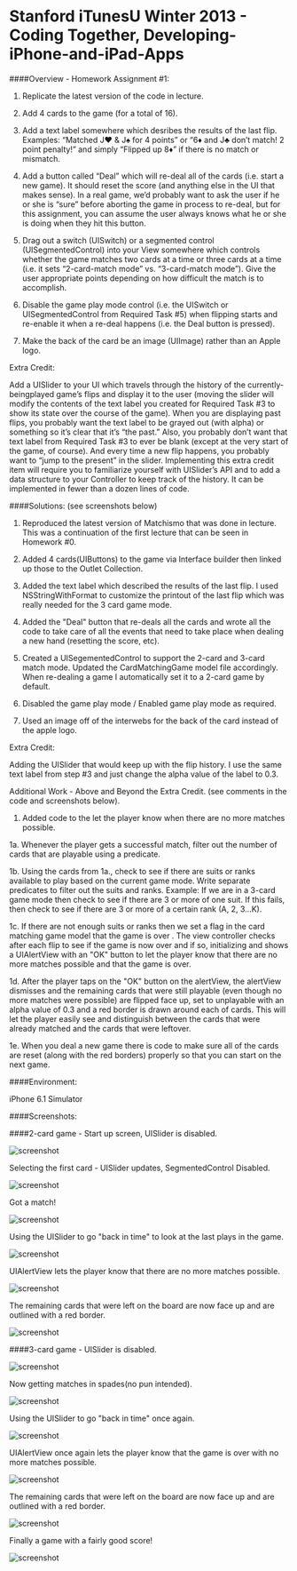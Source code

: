 Stanford iTunesU Winter 2013 - Coding Together, Developing-iPhone-and-iPad-Apps
===============================================================================

####Overview - Homework Assignment #1:

1. Replicate the latest version of the code in lecture.

2. Add 4 cards to the game (for a total of 16).

3. Add a text label somewhere which desribes the results of the last flip. 
    Examples:
    “Matched J♥ & J♠ for 4 points” or “6♦ and J♣ don’t match! 2 point penalty!” and
    simply “Flipped up 8♦” if there is no match or mismatch.
    
4. Add a button called “Deal” which will re-deal all of the cards (i.e. start a new game).
   It should reset the score (and anything else in the UI that makes sense). In a real
   game, we’d probably want to ask the user if he or she is “sure” before aborting the
   game in process to re-deal, but for this assignment, you can assume the user always
   knows what he or she is doing when they hit this button.
   
5. Drag out a switch (UISwitch) or a segmented control (UISegmentedControl) into your
   View somewhere which controls whether the game matches two cards at a time or
   three cards at a time (i.e. it sets “2-card-match mode” vs. “3-card-match mode”).
   Give the user appropriate points depending on how difficult the match is to
   accomplish.

6. Disable the game play mode control (i.e. the UISwitch or UISegmentedControl from
   Required Task #5) when flipping starts and re-enable it when a re-deal happens (i.e.
   the Deal button is pressed).
   
7. Make the back of the card be an image (UIImage) rather than an Apple logo.

Extra Credit:

Add a UISlider to your UI which travels through the history of the currently-beingplayed
game’s flips and display it to the user (moving the slider will modify the contents of
the text label you created for Required Task #3 to show its state over the course of the
game). When you are displaying past flips, you probably want the text label to be grayed
out (with alpha) or something so it’s clear that it’s “the past.” Also, you probably don’t
want that text label from Required Task #3 to ever be blank (except at the very start of
the game, of course). And every time a new flip happens, you probably want to “jump to
the present” in the slider. Implementing this extra credit item will require you to
familiarize yourself with UISlider’s API and to add a data structure to your Controller to
keep track of the history. It can be implemented in fewer than a dozen lines of code.
  
####Solutions: (see screenshots below)

1. Reproduced the latest version of Matchismo that was done in lecture. This was a continuation of the first lecture that can be seen in Homework #0.

2. Added 4 cards(UIButtons) to the game via Interface builder then linked up those to the Outlet Collection.

3. Added the text label which described the results of the last flip. I used NSStringWithFormat to customize the printout of the last flip which was really needed for the 3 card game mode. 

4. Added the "Deal" button that re-deals all the cards and wrote all the code to take care of all the events that need to take place when dealing a new hand (resetting the score, etc).

5. Created a UISegementedControl to support the 2-card and 3-card match mode. Updated the CardMatchingGame model file accordingly. When re-dealing a game I automatically set it to a 2-card game by default.

6. Disabled the game play mode / Enabled game play mode as required.

7. Used an image off of the interwebs for the back of the card instead of the apple logo.

Extra Credit:

Adding the UISlider that would keep up with the flip history. I use the same text label from step #3 and just change the alpha value of the label to 0.3. 


Additional Work - Above and Beyond the Extra Credit. (see comments in the code and screenshots below).

1. Added code to the let the player know when there are no more matches possible. 

  1a. Whenever the player gets a successful match, filter out the number of cards that are playable using a                predicate.
  
  1b. Using the cards from 1a.,  check to see if there are suits or ranks available to play based on the current game
      mode. Write separate predicates to filter out the suits and ranks. Example: If we are in a 3-card game mode          then check to see if there are 3 or more of one suit. If this fails, then check to see if there are 3 or more        of a certain rank (A, 2, 3...K).
      
  1c. If there are not enough suits or ranks then we set a flag in the card matching game model that the game is over
      . The view controller checks after each flip to see if the game is now over and if so, initializing and shows 
      a UIAlertView with an "OK" button to let the player know that there are no more matches possible and that the        game is over.
      
  1d. After the player taps on the "OK" button on the alertView, the alertView dismisses and the remaining cards that       were still playable (even though no more matches were possible) are flipped face up, set to unplayable with an 
      alpha value of 0.3 and a red border is drawn around each of cards. This will let the player easily see and           distinguish between the cards that were already matched and the cards that were leftover. 
      
  1e. When you deal a new game there is code to make sure all of the cards are reset (along with the red borders) 
      properly so that you can start on the next game.


####Environment:

iPhone 6.1 Simulator

####Screenshots:

####2-card game - Start up screen, UISlider is disabled.

![screenshot](http://geeksweep.files.wordpress.com/2013/08/homework1_1.png)



Selecting the first card - UISlider updates, SegmentedControl Disabled.

![screenshot](http://geeksweep.files.wordpress.com/2013/08/homework1_2.png)



Got a match!

![screenshot](http://geeksweep.files.wordpress.com/2013/08/homework1_3.png)



Using the UISlider to go "back in time" to look at the last plays in the game.

![screenshot](http://geeksweep.files.wordpress.com/2013/08/homework1_4.png)



UIAlertView lets the player know that there are no more matches possible.

![screenshot](http://geeksweep.files.wordpress.com/2013/08/homework1_5.png)



The remaining cards that were left on the board are now face up and are outlined with a red border.

![screenshot](http://geeksweep.files.wordpress.com/2013/08/homework1_6.png)



####3-card game - UISlider is disabled.

![screenshot](http://geeksweep.files.wordpress.com/2013/08/homework1_7.png)



Now getting matches in spades(no pun intended).

![screenshot](http://geeksweep.files.wordpress.com/2013/08/homework1_8.png)



Using the UISlider to go "back in time" once again.

![screenshot](http://geeksweep.files.wordpress.com/2013/08/homework1_9.png)



UIAlertView once again lets the player know that the game is over with no more matches possible.

![screenshot](http://geeksweep.files.wordpress.com/2013/08/homework1_10.png)



The remaining cards that were left on the board are now face up and are outlined with a red border. 

![screenshot](http://geeksweep.files.wordpress.com/2013/08/homework1_11.png)


Finally a game with a fairly good score!

![screenshot](http://geeksweep.files.wordpress.com/2013/08/homework1_12.png)




